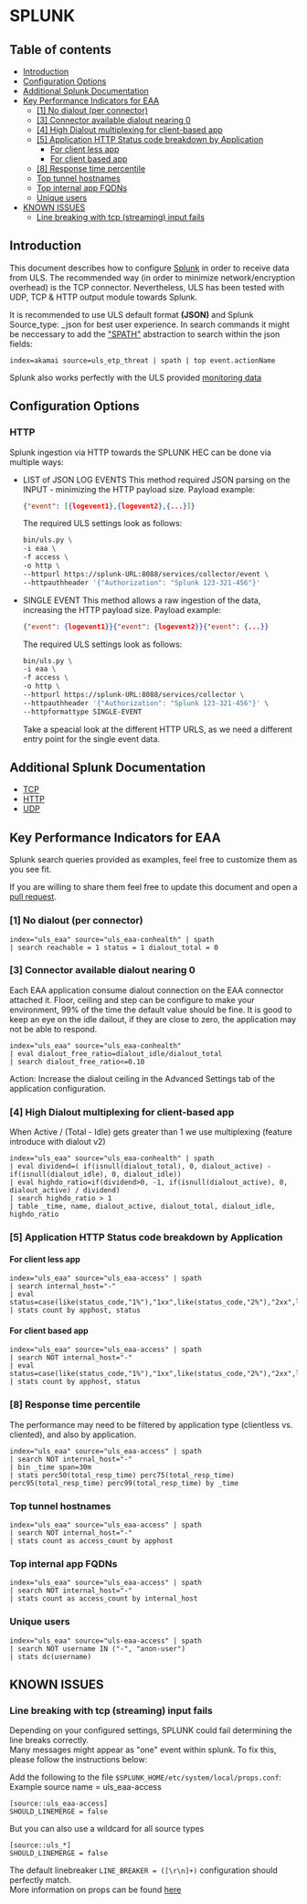 # SPLUNK

## Table of contents

- [Introduction](#introduction)
- [Configuration Options](#configuration-options)
- [Additional Splunk Documentation](#additional-splunk-documentation)
- [Key Performance Indicators for EAA](#key-performance-indicators-for-eaa)
  - [[1] No dialout (per connector)](#1-no-dialout-per-connector)
  - [[3] Connector available dialout nearing 0](#3-connector-available-dialout-nearing-0)
  - [[4] High Dialout multiplexing for client-based app](#4-high-dialout-multiplexing-for-client-based-app)
  - [[5] Application HTTP Status code breakdown by Application](#5-application-http-status-code-breakdown-by-application)
    - [For client less app](#for-client-less-app)
    - [For client based app](#for-client-based-app)
  - [[8] Response time percentile](#8-response-time-percentile)
  - [Top tunnel hostnames](#top-tunnel-hostnames)
  - [Top internal app FQDNs](#top-internal-app-fqdns)
  - [Unique users](#unique-users)
- [KNOWN ISSUES](#known-issues)
  - [Line breaking with tcp (streaming) input fails](#line-breaking-with-tcp-streaming-input-fails)

## Introduction

This document describes how to configure [Splunk](https://www.splunk.com/) in order to receive data from ULS.
The recommended way (in order to minimize network/encryption overhead) is the TCP connector.
Nevertheless, ULS has been tested with UDP, TCP & HTTP output module towards Splunk.

It is recommended to use ULS default format **(JSON)** and Splunk Source_type: _json for best user experience.
In search commands it might be neccessary to add the ["SPATH"](https://docs.splunk.com/Documentation/Splunk/8.2.0/SearchReference/Spath) abstraction to search within the json fields:  
```text
index=akamai source=uls_etp_threat | spath | top event.actionName
```

Splunk also works perfectly with the ULS provided [monitoring data](../../MONITORING.md)

## Configuration Options
### HTTP
Splunk ingestion via HTTP towards the SPLUNK HEC can be done via multiple ways:
- LIST of JSON LOG EVENTS
  This method required JSON parsing on the INPUT - minimizing the HTTP payload size. Payload example:
  ```json
  {"event": [{logevent1},{logevent2},{...}]}
  ```
  The required ULS settings look as follows:
  ```bash
  bin/uls.py \
  -i eaa \
  -f access \
  -o http \
  --httpurl https://splunk-URL:8088/services/collector/event \
  --httpauthheader '{"Authorization": "Splunk 123-321-456"}'
  ```
- SINGLE EVENT
  This method allows a raw ingestion of the data, increasing the HTTP payload size. Payload example:
  ```json
  {"event": {logevent1}}{"event": {logevent2}}{"event": {...}}
  ```
  The required ULS settings look as follows:
  ```bash
  bin/uls.py \
  -i eaa \
  -f access \
  -o http \
  --httpurl https://splunk-URL:8088/services/collector \
  --httpauthheader '{"Authorization": "Splunk 123-321-456"}' \
  --httpformattype SINGLE-EVENT
  ```
  Take a speacial look at the different HTTP URLS, as we need a different entry point for the single event data.

## Additional Splunk Documentation
- [TCP](https://docs.splunk.com/Documentation/SplunkCloud/latest/Data/Monitornetworkports)
- [HTTP](https://docs.splunk.com/Documentation/Splunk/8.2.0/Data/UsetheHTTPEventCollector)
- [UDP](https://docs.splunk.com/Documentation/SplunkCloud/latest/Data/Monitornetworkports)

## Key Performance Indicators for EAA

Splunk search queries provided as examples, feel free to customize them as you see fit. 

If you are willing to share them feel free to update this document and open a [pull request](../../../README.md#development).

### [1] No dialout (per connector)

```
index="uls_eaa" source="uls_eaa-conhealth" | spath
| search reachable = 1 status = 1 dialout_total = 0
 ```

### [3] Connector available dialout nearing 0

Each EAA application consume dialout connection on the EAA connector attached it.
Floor, ceiling and step can be configure to make your environment, 99% of the time the default value should be fine. It is good to keep an eye on the idle dailout, if they are close to zero, the application may not be able to respond.

```spl
index="uls_eaa" source="uls_eaa-conhealth"
| eval dialout_free_ratio=dialout_idle/dialout_total
| search dialout_free_ratio<=0.10
```

Action: Increase the dialout ceiling in the Advanced Settings tab of the application configuration.

### [4] High Dialout multiplexing for client-based app

When Active / (Total - Idle) gets greater than 1 we use multiplexing (feature introduce with dialout v2)

```spl
index="uls_eaa" source="uls_eaa-conhealth" | spath
| eval dividend=( if(isnull(dialout_total), 0, dialout_active) - if(isnull(dialout_idle), 0, dialout_idle))
| eval highdo_ratio=if(dividend>0, -1, if(isnull(dialout_active), 0, dialout_active) / dividend)
| search highdo_ratio > 1
| table _time, name, dialout_active, dialout_total, dialout_idle, highdo_ratio
```

### [5] Application HTTP Status code breakdown by Application

#### For client less app

```spl
index="uls_eaa" source="uls_eaa-access" | spath
| search internal_host="-"
| eval status=case(like(status_code,"1%"),"1xx",like(status_code,"2%"),"2xx",like(status_code,"3%"),"3xx",like(status_code,"4%"),"4xx",like(status_code,"5%"),"5xx")
| stats count by apphost, status
```

#### For client based app

```spl
index="uls_eaa" source="uls_eaa-access" | spath
| search NOT internal_host="-"
| eval status=case(like(status_code,"1%"),"1xx",like(status_code,"2%"),"2xx",like(status_code,"3%"),"3xx",like(status_code,"4%"),"4xx",like(status_code,"5%"),"5xx")
| stats count by apphost, status
```

### [8] Response time percentile

The performance may need to be filtered by application type (clientless vs. cliented), and also by application.

```spl
index="uls_eaa" source="uls_eaa-access" | spath
| search NOT internal_host="-"
| bin _time span=30m
| stats perc50(total_resp_time) perc75(total_resp_time) perc95(total_resp_time) perc99(total_resp_time) by _time
```

### Top tunnel hostnames

```spl
index="uls_eaa" source="uls_eaa-access" | spath
| search NOT internal_host="-"
| stats count as access_count by apphost
```

### Top internal app FQDNs

```spl
index="uls_eaa" source="uls_eaa-access" | spath
| search NOT internal_host="-"
| stats count as access_count by internal_host
```

<!--
### Client: EAA Client version distribution
Will require Device Posture feed

### Client: OS distribution
Will require Device Posture feed
-->

### Unique users

```spl
index="uls_eaa" source="uls-eaa-access" | spath
| search NOT username IN ("-", "anon-user")
| stats dc(username)
```

## KNOWN ISSUES

### Line breaking with tcp (streaming) input fails
Depending on your configured settings, SPLUNK could fail determining the line breaks correctly.  
Many messages might appear as "one" event within splunk.
To fix this, please follow the instructions below:  

Add the following to the file `$SPLUNK_HOME/etc/system/local/props.conf`:
Example source name = uls_eaa-access
```text
[source::uls_eaa-access]
SHOULD_LINEMERGE = false
```

But you can also use a wildcard for all source types
```text
[source::uls_*]
SHOULD_LINEMERGE = false
```

The default linebreaker `LINE_BREAKER = ([\r\n]+)` configuration should perfectly match.  
More information on props can be found [here](https://docs.splunk.com/Documentation/Splunk/Latest/Admin/Propsconf)

